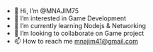 - 👋 Hi, I’m @MNAJIM75
- 👀 I’m interested in Game Development
- 🌱 I’m currently learning Nodejs & Networking
- 💞️ I’m looking to collaborate on Game project
- 📫 How to reach me mnajim41@gmail.com

<!---
MNAJIM75/MNAJIM75 is a ✨ special ✨ repository because its `README.md` (this file) appears on your GitHub profile.
You can click the Preview link to take a look at your changes.
--->
